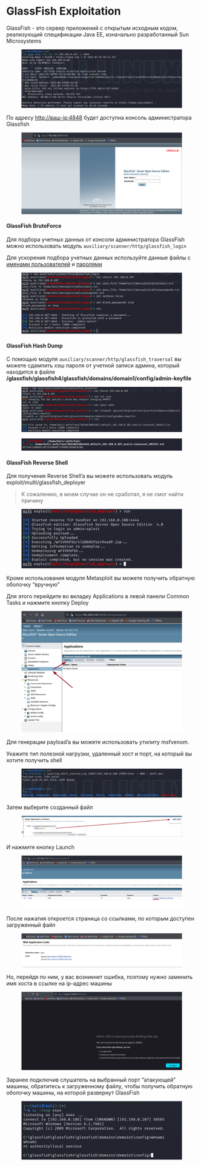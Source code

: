 # GlassFish Exploitation

GlassFish - это cервер приложений с открытым исходным кодом, реализующий спецификации Java EE, изначально разработанный Sun Microsystems

<figure><img src="../.gitbook/assets/nmap_4848_port.png" alt=""><figcaption></figcaption></figure>

По адресу [http://ваш-ip:4848](http://xn---ip-5cdj7k:4848/) будет доступна консоль администратора Glassfish

<figure><img src="../.gitbook/assets/glassfish_console.png" alt=""><figcaption></figcaption></figure>

#### GlassFish BruteForce

Для подбора учетных данных от консоли администратора GlassFish можно использовать модуль `auxiliary/scanner/http/glassfish_login`

Для ускорения подбора учетных данных используйте данные файлы с [именами пользователей](https://github.com/ZHIRspb/metasploitable_GIS/blob/main/tasks/users.txt)  и [паролями](https://github.com/ZHIRspb/metasploitable_GIS/blob/main/tasks/passwords.txt) 

<figure><img src="../.gitbook/assets/glassfish_login.png" alt=""><figcaption></figcaption></figure>

#### GlassFish Hash Dump

С помощью модуля `auxiliary/scanner/http/glassfish_traversal` вы можете сдампить хэш пароля от учетной записи админа, который находится в файле **/glassfish/glassfish4/glassfish/domains/domain1/config/admin-keyfile**

<figure><img src="../.gitbook/assets/glassfish_traversal.png" alt=""><figcaption></figcaption></figure>

<figure><img src="../.gitbook/assets/password_hash.png" alt=""><figcaption></figcaption></figure>

#### GlassFish Reverse Shell

Для получения Reverse Shell’a вы можете использовать модуль exploit/multi/glassfish\_deployer

> К сожалению, в моем случае он не сработал, я не смог найти причину&#x20;

<figure><img src="../.gitbook/assets/glassfish_deployer.png" alt=""><figcaption></figcaption></figure>

Кроме использования модуля Metasploit вы можете получить обратную оболочку “вручную”

Для этого перейдите во вкладку Applications в левой панели Common Tasks и нажмите кнопку Deploy

<figure><img src="../.gitbook/assets/common_tasks.png" alt=""><figcaption></figcaption></figure>

Для генерации payload’a вы можете использовать утилиту msfvenom.

Укажите тип полезной нагрузки, удаленный хост и порт, на который вы хотите получить shell

<figure><img src="../.gitbook/assets/msfvenom_payload.png" alt=""><figcaption></figcaption></figure>

Затем выберите созданный файл

<figure><img src="../.gitbook/assets/select_file.png" alt=""><figcaption></figcaption></figure>

И нажмите кнопку Launch

<figure><img src="../.gitbook/assets/launch_task.png" alt=""><figcaption></figcaption></figure>

После нажатия откроется страница со ссылками, по которым доступен загруженный файл

<figure><img src="../.gitbook/assets/links.png" alt=""><figcaption></figcaption></figure>

Но, перейдя по ним, у вас возникнет ошибка, поэтому нужно заменить имя хоста в ссылке на ip-адрес машины

<figure><img src="../.gitbook/assets/error.png" alt=""><figcaption></figcaption></figure>

Заранее подключив слушатель на выбранный порт “атакующей” машины, обратитесь к загруженному файлу, чтобы получить обратную оболочку машины, на которой развернут GlassFish

<figure><img src="../.gitbook/assets/glassfish_rev_shell.png" alt=""><figcaption></figcaption></figure>
